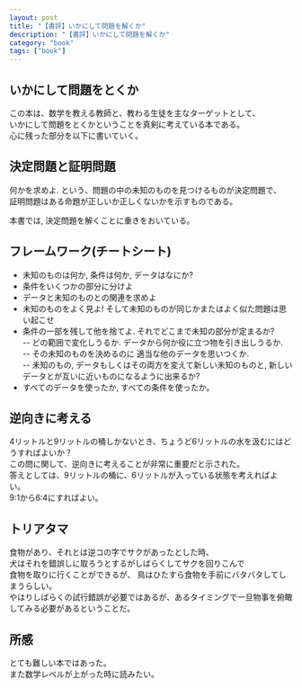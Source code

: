 ```yaml
---
layout: post
title: "【書評】いかにして問題を解くか"
description: "【書評】いかにして問題を解くか"
category: "book"
tags: ["book"]
---
```


## いかにして問題をとくか
この本は、数学を教える教師と、教わる生徒を主なターゲットとして、  
いかにして問題をとくかということを真剣に考えている本である。  
心に残った部分を以下に書いていく。  

## 決定問題と証明問題
何かを求めよ. という、問題の中の未知のものを見つけるものが決定問題で、  
証明問題はある命題が正しいか正しくないかを示すものである。  
  
本書では, 決定問題を解くことに重きをおいている。  

## フレームワーク(チートシート)
 - 未知のものは何か, 条件は何か, データはなにか?  
 - 条件をいくつかの部分に分けよ  
 - データと未知のものとの関連を求めよ  
 - 未知のものをよく見よ! そして未知のものが同じかまたはよく似た問題は思い起こせ  
 - 条件の一部を残して他を捨てよ. それでどこまで未知の部分が定まるか?  
 -- どの範囲で変化しうるか. データから何か役に立つ物を引き出しうるか.  
 -- その未知のものを決めるのに 適当な他のデータを思いつくか.  
 -- 未知のもの, データもしくはその両方を変えて新しい未知のものと, 新しいデータとが互いに近いものになるように出来るか?  
 - すべてのデータを使ったか, すべての条件を使ったか。  

## 逆向きに考える
4リットルと9リットルの桶しかないとき、ちょうど6リットルの水を汲むにはどうすればよいか？  
この問に関して、逆向きに考えることが非常に重要だと示された。  
答えとしては、9リットルの桶に、6リットルが入っている状態を考えればよい。  
9:1から6:4にすればよい。  

## トリアタマ
食物があり、それとは逆コの字でサクがあったとした時、  
犬はそれを錯誤しに取ろうとするがしばらくしてサクを回りこんで  
食物を取りに行くことができるが、 鳥はひたすら食物を手前にバタバタしてしまうらしい。  
やはりしばらくの試行錯誤が必要ではあるが、あるタイミングで一旦物事を俯瞰してみる必要があるということだ。  

## 所感
とても難しい本ではあった。  
また数学レベルが上がった時に読みたい。  

